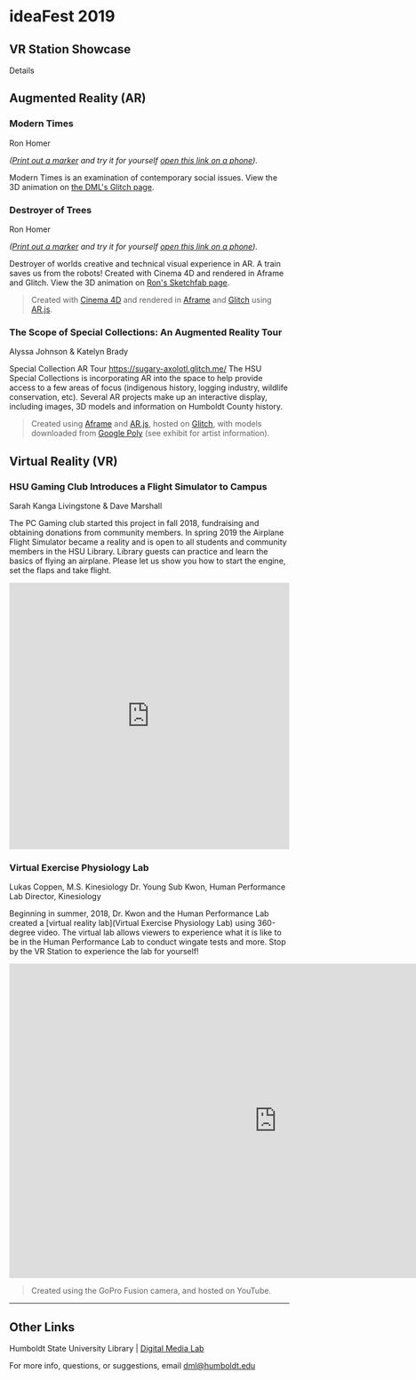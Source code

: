 # ideaFest 2019

## VR Station Showcase
Details

## Augmented Reality (AR)

### Modern Times
Ron Homer

_([Print out a marker](assets/hiroMarker.pdf) and try it for yourself [open this link on a phone](https://modern-times.glitch.me/))._

Modern Times is an examination of contemporary social issues. View the 3D animation on [the DML's Glitch page](https://hand-reaching-orbit.glitch.me).

### Destroyer of Trees
Ron Homer

_([Print out a marker](assets/hiroMarker.pdf) and try it for yourself [open this link on a phone](https://modern-times.glitch.me/))._

Destroyer of worlds creative and technical visual experience in AR. A train saves us from the robots!
Created with Cinema 4D and rendered in Aframe and Glitch. View the 3D animation on [Ron's Sketchfab page](https://sketchfab.com/3d-models/destroy-all-trees-3f7c740435bf44b8a5ed739767576fed).

> Created with [Cinema 4D](https://www.maxon.net/en-us/) and rendered in [Aframe](https://aframe.io/) and [Glitch](https://glitch.com/) using [AR.js](https://github.com/jeromeetienne/AR.js/blob/master/README.md).

### The Scope of Special Collections: An Augmented Reality Tour
Alyssa Johnson & Katelyn Brady

Special Collection AR Tour
https://sugary-axolotl.glitch.me/
The HSU Special Collections is incorporating AR into the space to help provide access to a few areas of focus (indigenous history, logging industry, wildlife conservation, etc). Several AR projects make up an interactive display, including images, 3D models and information on Humboldt County history.

> Created using [Aframe](https://aframe.io/) and [AR.js](https://github.com/jeromeetienne/AR.js/blob/master/README.md), hosted on [Glitch](https://glitch.com/), with models downloaded from [Google Poly](https://poly.google.com/) (see exhibit for artist information).


## Virtual Reality (VR)

### HSU Gaming Club Introduces a Flight Simulator to Campus
Sarah Kanga Livingstone & Dave Marshall

The PC Gaming club started this project in fall 2018, fundraising and obtaining donations from community members. In spring 2019 the Airplane Flight Simulator became a reality and is open to all students and community members in the HSU Library. Library guests can practice and learn the basics of flying an airplane. Please let us show you how to start the engine, set the flaps and take flight.

<iframe width="100%" height="480px" src="https://poly.google.com/view/4-Kti_Mzyqa/embed?chrome=min" frameborder="0" style="border:none;" allowvr="yes" allow="vr; xr; accelerometer; magnetometer; gyroscope; autoplay;" allowfullscreen mozallowfullscreen="true" webkitallowfullscreen="true" onmousewheel="" ></iframe>

### Virtual Exercise Physiology Lab
Lukas Coppen, M.S. Kinesiology Dr. Young Sub Kwon, Human Performance Lab Director, Kinesiology

Beginning in summer, 2018, Dr. Kwon and the Human Performance Lab created a [virtual reality lab](Virtual Exercise Physiology Lab) using 360-degree video. The virtual lab allows viewers to experience what it is like to be in the Human Performance Lab to conduct wingate tests and more. Stop by the VR Station to experience the lab for yourself!

<iframe width="962" height="566" src="https://www.youtube.com/embed/Hr_G41VJZz8?list=PLwpq99KyPky-unsKGjQUgA0hPnldS-UuL" frameborder="0" allow="accelerometer; autoplay; encrypted-media; gyroscope; picture-in-picture" allowfullscreen></iframe>

> Created using the GoPro Fusion camera, and hosted on YouTube.

---
## Other Links
Humboldt State University Library | [Digital Media Lab](http://libguides.humboldt.edu/dml)

For more info, questions, or suggestions, email dml@humboldt.edu

